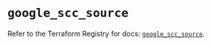 # `google_scc_source`

Refer to the Terraform Registry for docs: [`google_scc_source`](https://registry.terraform.io/providers/hashicorp/google-beta/6.21.0/docs/resources/google_scc_source).
